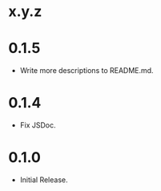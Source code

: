 # x.y.z


# 0.1.5

* Write more descriptions to README.md.


# 0.1.4

* Fix JSDoc.


# 0.1.0

* Initial Release.
